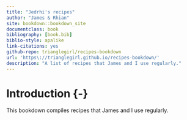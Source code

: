 ```yaml
--- 
title: "Jedrhi's recipes"
author: "James & Rhian"
site: bookdown::bookdown_site
documentclass: book
bibliography: [book.bib]
biblio-style: apalike
link-citations: yes
github-repo: trianglegirl/recipes-bookdown
url: 'https\://trianglegirl.github.io/recipes-bookdown/'
description: "A list of recipes that James and I use regularly."
---
```



# Introduction {-}

This bookdown compiles recipes that James and I use regularly.
